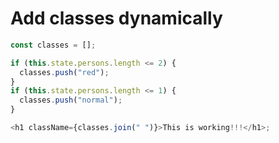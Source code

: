 # Add classes dynamically

```javascript
const classes = [];

if (this.state.persons.length <= 2) {
  classes.push("red");
}
if (this.state.persons.length <= 1) {
  classes.push("normal");
}

<h1 className={classes.join(" ")}>This is working!!!</h1>;
```
